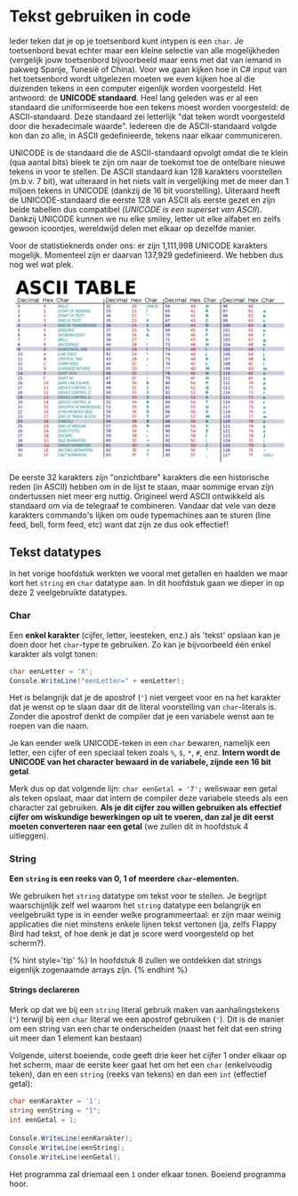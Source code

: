 # Tekst gebruiken in code

Ieder teken dat je op je toetsenbord kunt intypen is een ``char``. Je toetsenbord bevat echter maar een kleine selectie van alle mogelijkheden (vergelijk jouw toetsenbord bijvoorbeeld maar eens met dat van iemand in pakweg Spanje, Tunesië of China). Voor we gaan kijken hoe in C# input van het toetsenbord wordt uitgelezen moeten we even kijken hoe al die duizenden tekens in een computer eigenlijk worden voorgesteld. Het antwoord: de **UNICODE standaard**.  Heel lang geleden was er al een standaard die uniformiseerde hoe een tekens moest worden voorgesteld: de ASCII-standaard. Deze standaard zei letterlijk "dat teken wordt voorgesteld door die hexadecimale waarde". Iedereen die de ASCII-standaard volgde kon dan zo alle, in ASCII gedefinieerde,  tekens naar elkaar communiceren. 

UNICODE is de standaard die de  ASCII-standaard opvolgt omdat die te klein (qua aantal bits) bleek te zijn om naar de toekomst toe de ontelbare nieuwe tekens in voor te stellen. De ASCII standaard kan 128 karakters voorstellen (m.b.v. 7 bit), wat uiteraard in het niets valt in vergelijking met de meer dan 1 miljoen tekens in UNICODE (dankzij de 16 bit voorstelling). Uiteraard heeft de UNICODE-standaard die eerste 128 van ASCII als eerste gezet en zijn beide tabellen dus compatibel (*UNICODE is een superset van ASCII*). Dankzij UNICODE kunnen we nu elke smiley, letter uit elke alfabet en zelfs gewoon icoontjes, wereldwijd delen met elkaar op dezelfde manier.

Voor de statistieknerds onder ons: er zijn 1,111,998 UNICODE karakters mogelijk. Momenteel zijn er daarvan 137,929 gedefinieerd. We hebben dus nog wel wat plek.


![De eerste 128 karakters met hun waarden (bron Wikipedia)](../assets/1_csharpbasics/ascii.png)

De eerste 32 karakters zijn "onzichtbare" karakters die een historische reden (in ASCII) hebben om in de lijst te staan, maar sommige ervan zijn ondertussen niet meer erg nuttig. Origineel werd ASCII ontwikkeld als standaard om via de telegraaf te combineren. Vandaar dat vele van deze karakters commando's lijken om oude typemachines aan te sturen (line feed, bell, form feed, etc) want dat zijn ze dus ook effectief!

## Tekst datatypes

In het vorige hoofdstuk werkten we vooral met getallen en haalden we maar kort het ``string`` en ``char`` datatype aan. In dit hoofdstuk gaan we dieper in op deze 2 veelgebruikte datatypes.

### Char

Een **enkel karakter** (cijfer, letter, leesteken, enz.) als 'tekst' opslaan kan je doen door het `char`-type te gebruiken. Zo kan je bijvoorbeeld één enkel karakter als volgt tonen:

```csharp
char eenLetter = 'X';
Console.WriteLine("eenLetter=" + eenLetter);
```

Het is belangrijk dat je de apostrof (``'``) niet vergeet voor en na het karakter dat je wenst op te slaan daar dit de literal voorstelling van `char`-literals is. Zonder die apostrof denkt de compiler dat je een variabele wenst aan te roepen van die naam.

Je kan eender welk UNICODE-teken in een `char` bewaren, namelijk een letter, een cijfer of een speciaal teken zoals `%`, `$`, `*`, `#`, enz. **Intern wordt de UNICODE van het character bewaard in de variabele, zijnde een 16 bit getal**.

Merk dus op dat volgende lijn: ``char eenGetal = '7';`` weliswaar een getal als teken opslaat, maar dat intern de compiler deze variabele steeds als een character zal gebruiken. **Als je dit cijfer zou willen gebruiken als effectief cijfer om wiskundige bewerkingen op uit te voeren, dan zal je dit eerst moeten converteren naar een getal** (we zullen dit in hoofdstuk 4 uitleggen).



### String

**Een ``string`` is een reeks van 0, 1 of meerdere `char`-elementen.**

We gebruiken het ``string`` datatype om tekst voor te stellen. Je begrijpt waarschijnlijk zelf wel waarom het ``string`` datatype een belangrijk en veelgebruikt type is in eender welke programmeertaal: er zijn maar weinig applicaties die niet minstens enkele lijnen tekst vertonen (ja, zelfs Flappy Bird had tekst, of hoe denk je dat je score werd voorgesteld op het scherm?).

{% hint style='tip' %}
In hoofdstuk 8 zullen we ontdekken dat strings eigenlijk zogenaamde arrays zijn. 
{% endhint %}


#### Strings declareren
Merk op dat we bij een ``string`` literal gebruik maken van aanhalingstekens (`"`) terwijl bij een ``char`` literal we een apostrof gebruiken (`'`). Dit is de manier om een string van een char te onderscheiden (naast het feit dat een string uit meer dan 1 element kan bestaan)

Volgende, uiterst boeiende, code geeft drie keer het cijfer 1 onder elkaar op het scherm, maar de eerste keer gaat het om het een ``char`` (enkelvoudig teken), dan en een ``string`` (reeks van tekens) en dan een ``int`` (effectief getal):

```csharp
char eenKarakter = '1'; 
string eenString = "1"; 
int eenGetal = 1;
 
Console.WriteLine(eenKarakter);
Console.WriteLine(eenString);
Console.WriteLine(eenGetal);
```

Het programma zal driemaal een ``1`` onder elkaar tonen. Boeiend programma hoor.
